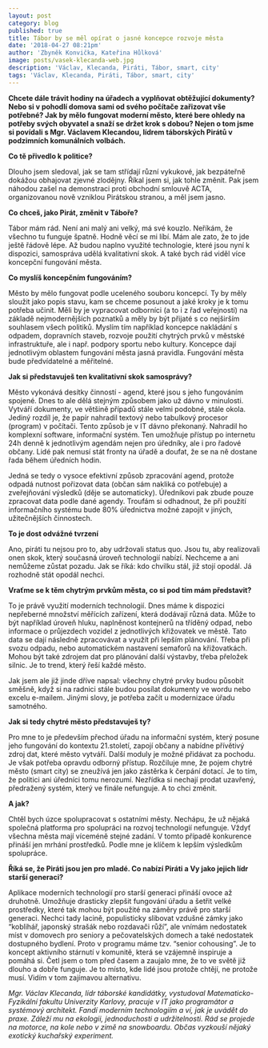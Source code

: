 ```yaml
---
layout: post
category: blog
published: true
title: Tábor by se měl opírat o jasné koncepce rozvoje města
date: '2018-04-27 08:21pm'
author: 'Zbyněk Konvička, Kateřina Hůlková'
image: posts/vasek-klecanda-web.jpg
description: 'Václav, Klecanda, Piráti, Tábor, smart, city'
tags: 'Václav, Klecanda, Piráti, Tábor, smart, city'
---
```

**Chcete dále trávit hodiny na úřadech a vyplňovat obtěžující dokumenty? Nebo si v pohodlí domova sami od svého počítače zařizovat vše potřebné? Jak by mělo fungovat moderní město, které bere ohledy na potřeby svých obyvatel a snaží se držet krok s dobou? Nejen o tom jsme si povídali s Mgr. Václavem Klecandou, lídrem táborských Pirátů v podzimních komunálních volbách.**

__Co tě přivedlo k politice?__

Dlouho jsem sledoval, jak se tam střídají různí vykukové, jak bezpáteřně dokážou obhajovat zjevné zlodějny. Říkal jsem si, jak tohle změnit. Pak jsem náhodou zašel na demonstraci proti obchodní smlouvě ACTA, organizovanou nově vzniklou Pirátskou stranou, a měl jsem jasno.

__Co chceš, jako Pirát, změnit v Táboře?__

Tábor mám rád. Není ani malý ani velký, má své kouzlo. Neříkám, že všechno tu funguje špatně. Hodně věcí se mi líbí. Mám ale zato, že to jde ještě řádově lépe. Až budou naplno využité technologie, které jsou nyní k dispozici, samospráva udělá kvalitativní skok. A také bych rád viděl více koncepční fungování města.

__Co myslíš koncepčním fungováním?__

Město by mělo fungovat podle uceleného souboru koncepcí. Ty by měly sloužit jako popis stavu, kam se chceme posunout a jaké kroky je k tomu potřeba učinit. Měli by je vypracovat odborníci (a to i z řad veřejnosti) na základě nejmodernějších poznatků a měly by být přijaté s co nejširším souhlasem všech politiků. Myslím tím například koncepce nakládání s odpadem, dopravních staveb, rozvoje použití chytrých prvků v městské infrastruktuře, ale i např. podpory sportu nebo kultury.  Koncepce dají jednotlivým oblastem fungování města jasná pravidla.  Fungování města bude předvídatelné a měřitelné.

__Jak si představuješ ten kvalitativní skok samosprávy?__

Město vykonává desítky činností - agend, které jsou s jeho fungováním spojené. Dnes to ale dělá stejným způsobem jako už dávno v minulosti. 
Vytváří dokumenty, ve většině případů stále velmi podobné, stále okola.
Jediný rozdíl je, že papír nahradil textový nebo tabulkový procesor (program) v počítači. Tento způsob je v IT dávno překonaný. Nahradil ho komplexní software, informační systém. Ten umožňuje přístup po internetu 24h denně k jednotlivým agendám nejen pro úředníky, ale i pro řadové občany. Lidé pak nemusí stát fronty na úřadě a doufat, že se na ně dostane řada během úředních hodin.

Jedná se tedy o vysoce efektivní způsob zpracování agend, protože odpadá nutnost pořizovat data (občan sám nakliká co potřebuje) a zveřejňování výsledků (děje se automaticky). Úředníkovi pak zbude pouze zpracovat data podle dané agendy. Troufám si odhadnout, že při použití informačního systému bude 80% úřednictva možné zapojit v jiných, užitečnějších činnostech.

__To je dost odvážné tvrzení__

Ano, piráti tu nejsou pro to, aby udržovali status quo. Jsou tu, aby realizovali onen skok, který současná úroveň technologií nabízí.  Nechceme a ani nemůžeme zůstat pozadu. Jak se říká: kdo chvilku stál, již stojí opodál. Já rozhodně stát opodál nechci.

__Vraťme se k těm chytrým prvkům města, co si pod tím mám představit?__

To je právě využití moderních technologií. Dnes máme k dispozici nepřeberné množství měřících zařízení, která dodávají různá data. Může to být například úroveň hluku, naplněnost kontejnerů na tříděný odpad, nebo informace o průjezdech vozidel z jednotlivých křižovatek ve městě.
Tato data se dají následně zpracovávat a využít při lepším plánování. Třeba při svozu odpadu, nebo automatickém nastavení semaforů na křižovatkách. Mohou být také zdrojem dat pro plánování další výstavby, třeba přeložek silnic. Je to trend, který řeší každé město.

Jak jsem ale již jinde dříve napsal: všechny chytré prvky budou působit směšně, když si na radnici stále budou posílat dokumenty ve wordu nebo excelu e-mailem. Jinými slovy, je potřeba začít u modernizace úřadu samotného.

__Jak si tedy chytré město představuješ ty?__

Pro mne to je především přechod úřadu na informační systém, který posune jeho fungování do kontextu 21.století, zapojí občany a nabídne přívětivý zdroj dat, které město vytváří. Další moduly je možné přidávat za pochodu. Je však potřeba opravdu odborný přístup. Rozčiluje mne, že pojem chytré město (smart city) se zneužívá jen jako zástěrka k čerpání dotací. Je to tím, že politici ani úředníci tomu nerozumí.
Nezřídka si nechají prodat uzavřený, předražený systém, který ve finále nefunguje. A to chci změnit.

__A jak?__

Chtěl bych úzce spolupracovat s ostatními městy. Nechápu, že už nějaká společná platforma pro spolupráci na rozvoj technologií nefunguje.  Vždyť všechna města mají víceméně stejné zadání. V tomto případě konkurence přináší jen mrhání prostředků. Podle mne je klíčem k lepším výsledkům spolupráce.

__Říká se, že Piráti jsou jen pro mladé. Co nabízí Piráti a Vy jako jejich lídr starší generaci?__

Aplikace moderních technologií pro starší generaci přináší ovoce až druhotně. Umožňuje drasticky zlepšit fungování úřadu a šetřit velké prostředky, které tak mohou být použité na záměry právě pro starší generaci. Nechci tady lacině, populisticky slibovat vzdušné zámky jako “koblihář, japonský strašák nebo rozdavači růží”, ale vnímám nedostatek míst v domovech pro seniory a pečovatelských domech a také nedostatek dostupného bydlení.  Proto v programu máme tzv. “senior cohousing”.
Je to koncept aktivního stárnutí v komunitě, která se vzájemně inspiruje a pomáhá si. Četl jsem o tom před časem a zaujalo mne, že to ve světě již dlouho a dobře funguje. Je to místo, kde lidé jsou protože chtějí, ne protože musí. Vidím v tom zajímavou alternativu.

_Mgr. Václav Klecanda, lídr táborské kandidátky, vystudoval Matematicko-Fyzikální fakultu Univerzity Karlovy, pracuje v IT jako programátor a systémový architekt. Fandí moderním technologiím a ví, jak je uvádět do praxe. Záleží mu na ekologii, jednoduchosti a udržitelnosti. Rád se projede na motorce, na kole nebo v zimě na snowboardu. Občas vyzkouší nějaký exotický kuchařský experiment._
